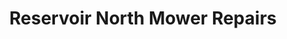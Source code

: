 ---
title: "Reservoir North Mower Repairs"
url: /reservoir/reservoir-north-mower-repairs/
shop: Baumarkt
---
